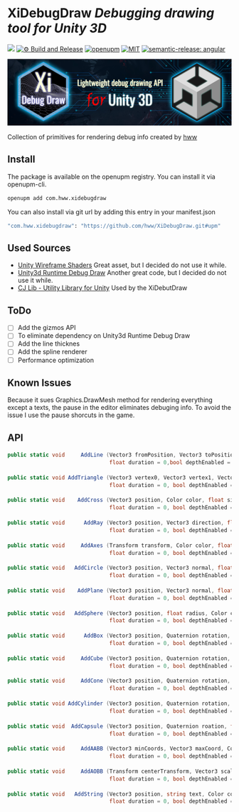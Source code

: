 # XiDebugDraw _Debugging drawing tool for Unity 3D_

![](https://img.shields.io/badge/unity-2018.3%20or%20later-green.svg)
[![⚙ Build and Release](https://github.com/hww/XiDebugDraw/actions/workflows/ci.yml/badge.svg)](https://github.com/hww/XiDebugDraw/actions/workflows/ci.yml)
[![openupm](https://img.shields.io/npm/v/com.hww.xidebugdraw?label=openupm&registry_uri=https://package.openupm.com)](https://openupm.com/packages/com.hww.xidebugdraw/)
[![MIT](https://img.shields.io/github/license/hww/XiDebugDraw.svg)](https://github.com/hww/XiDebugDraw/blob/master/LICENSE)
[![semantic-release: angular](https://img.shields.io/badge/semantic--release-angular-e10079?logo=semantic-release)](https://github.com/semantic-release/semantic-release)

![XiDebugDraw Title Image](/Documentation/title_image.png)
 
Collection of primitives for rendering debug info created by [hww](https://github.com/hww)


## Install

The package is available on the openupm registry. You can install it via openupm-cli.

```bash
openupm add com.hww.xidebugdraw
```
You can also install via git url by adding this entry in your manifest.json

```bash
"com.hww.xidebugdraw": "https://github.com/hww/XiDebugDraw.git#upm"
```

## Used Sources

- [Unity Wireframe Shaders](https://github.com/Chaser324/unity-wireframe) Great asset, but I decided do not use it while.
- [Unity3d Runtime Debug Draw](https://github.com/jagt/unity3d-runtime-debug-draw) Another great code, but I decided do not use it while.
- [CJ Lib - Utility Library for Unity](https://github.com/TheAllenChou/unity-cj-lib) Used by the XiDebutDraw 

## ToDo

- [ ] Add the gizmos API
- [ ] To eliminate dependency on Unity3d Runtime Debug Draw
- [ ] Add the line thicknes
- [ ] Add the spline renderer
- [ ] Performance optimization

## Known Issues

Because it sues Graphics.DrawMesh method for rendering everything except a texts, the pause in the editor eliminates debuging info.
To avoid the issue I use the pause shorcuts in the game.

## API


```C#
public static void     AddLine (Vector3 fromPosition, Vector3 toPosition,  Color color,  float lineWidth = 1.0f, 
                                float duration = 0,bool depthEnabled = true);
                           
public static void AddTriangle (Vector3 vertex0, Vector3 vertex1, Vector3 vertex2, Color color, float lineWidth,
                                float duration = 0, bool depthEnabled = true);

public static void    AddCross (Vector3 position, Color color, float size,
                                float duration = 0, bool depthEnabled = true);
                            
public static void      AddRay (Vector3 position, Vector3 direction, float size, Color color, 
                                float duration = 0, bool depthEnabled = true);

public static void     AddAxes (Transform transform, Color color, float size,
                                float duration = 0, bool depthEnabled = true);
                             
public static void   AddCircle (Vector3 position, Vector3 normal, float radius, Color color,
                                float duration = 0, bool depthEnabled = true);
                             
public static void    AddPlane (Vector3 position, Vector3 normal, float size, Color color,
                                float duration = 0, bool depthEnabled = true);

public static void   AddSphere (Vector3 position, float radius, Color color,
                                float duration = 0, bool depthEnabled = true);
                               
public static void      AddBox (Vector3 position, Quaternion rotation, Vector3 size, Color color,
                                float duration = 0, bool depthEnabled = true);
                          
public static void     AddCube (Vector3 position, Quaternion rotation, float size, Color color, 
                                float duration = 0, bool depthEnabled = true);

public static void     AddCone (Vector3 position, Quaternion rotation, float radius, float height, Color color,
                                float duration = 0, bool depthEnabled = true);
                           
public static void AddCylinder (Vector3 position, Quaternion rotation, float radius, float height, Color color, 
                                float duration = 0, bool depthEnabled = true);

public static void  AddCapsule (Vector3 position, Quaternion roation, float radius, float height, Color color, 
                                float duration = 0, bool depthEnabled = true);

public static void     AddAABB (Vector3 minCoords, Vector3 maxCoord, Color color, float lineWidth, 
                                float duration = 0, bool depthEnabled = true);

public static void     AddAOBB (Transform centerTransform, Vector3 scaleXYZ, Color color, float lineWidth, 
                                float duration = 0, bool depthEnabled = true);

public static void   AddString (Vector3 position, string text, Color color, float size = 0.1f, 
                                float duration = 0, bool depthEnabled = true);
```
